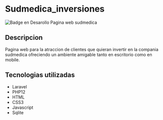 # Sudmedica_inversiones
![Badge en Desarollo](https://img.shields.io/badge/STATUS-EN%20DESAROLLO-green)
Pagina web sudmedica

## Descripcion
Pagina web para la atraccion de clientes que quieran invertir en la compania sudmedica ofreciendo un ambiente amigable tanto en escritorio como en mobile.

## Tecnologias utilizadas
- Laravel
- PHP12
- HTML
- CSS3
- Javascript
- Sqlite

